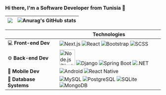 
### Hi there, I'm a Software Developer from Tunisia  👋

  
  
  
|  <a href="https://github.com/anuraghazra/github-readme-stats"><img align="center" src="https://github-readme-stats-maiko26.vercel.app/api/top-langs/?username=MAiKo26&langs_count=12&layout=compact&theme=transparent&hide_border=true" /> </a> |![Anurag's GitHub stats](https://github-readme-stats-maiko26.vercel.app/api?username=MAiKo26&show_icons=true&theme=transparent&hide_rank=true)|
| ------------- | ------------- | 




|        | Technologies                                         |
| -------------- | ---------------------------------------------------- |
| :computer: **Front-end Dev**   | <img src="https://skillicons.dev/icons?i=nextjs" alt="Next.js" title="Next.js" />  <img src="https://skillicons.dev/icons?i=react" alt="React" title="React" />  <img src="https://skillicons.dev/icons?i=bootstrap" alt="Bootstrap" title="Bootstrap" />  <img src="https://skillicons.dev/icons?i=sass" alt="SCSS" title="SCSS" /> <!--- <img src="https://skillicons.dev/icons?i=tailwind" alt="Tailwind" title="Tailwind" />  -->  |
| :gear: **Back-end Dev**    |  <img src="https://raw.githubusercontent.com/yurijserrano/Github-Profile-Readme-Logos/master/frameworks/nodejs.svg" height="50"  alt="Node.js (Next and Express)" title="Node.js (Next and Express)" /> <img src="https://skillicons.dev/icons?i=django" alt="Django" title="Django" />  <img src="https://skillicons.dev/icons?i=spring" alt="Spring Boot" title="Spring Boot" /> <!---  <img src="https://raw.githubusercontent.com/yurijserrano/Github-Profile-Readme-Logos/master/programming%20languages/go.svg" height="50" alt="Go" title="Go" /> --> <img src="https://skillicons.dev/icons?i=dotnet" alt=".NET" title=".NET" />        |
| :iphone: **Mobile Dev** |  <img src="https://skillicons.dev/icons?i=androidstudio" alt="Android" title="Android" />  <img src="https://skillicons.dev/icons?i=react" alt="React Native" title="React Native" />    |
| :floppy_disk: **Database Systems**   |  <img src="https://skillicons.dev/icons?i=mysql" alt="MySQL" title="MySQL" />  <img src="https://skillicons.dev/icons?i=postgresql" alt="PostgreSQL" title="PostgreSQL" />   <img src="https://skillicons.dev/icons?i=sqlite" alt="SQLite" title="SQLite" />  <img src="https://skillicons.dev/icons?i=mongodb" alt="MongoDB" title="MongoDB" />  |


  








<!--
**MAiKo26/MAiKo26** is a ✨ _special_ ✨ repository because its `README.md` (this file) appears on your GitHub profile.

Here are some ideas to get you started:



- 🔭 I’m currently working on ...
- 🌱 I’m currently learning ...
- 👯 I’m looking to collaborate on ...
- 🤔 I’m looking for help with ...
- 💬 Ask me about ...
- 📫 How to reach me: ...
- 😄 Pronouns: ...
- ⚡ Fun fact: ...
-->
